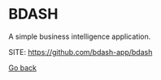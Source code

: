 # BDASH
 
 A simple business intelligence application.
 
 SITE: https://github.com/bdash-app/bdash

 [Go back](https://portable-linux-apps.github.io/apps.html)
